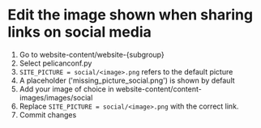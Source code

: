 # Edit the image shown when sharing links on social media

1. Go to website-content/website-{subgroup}
2. Select pelicanconf.py
3. ```SITE_PICTURE = social/<image>.png``` refers to the default picture
4. A placeholder ('missing_picture_social.png') is shown by default
5. Add your image of choice in website-content/content-images/images/social
6. Replace ```SITE_PICTURE = social/<image>.png``` with the correct link.
7. Commit changes

